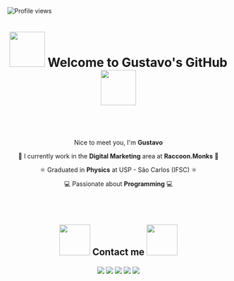 
![Profile views](https://gpvc.arturio.dev/gustavo-rocha-barbosa)

<h1>

<p align="center">
<img src="https://user-images.githubusercontent.com/44219208/195249046-7b956366-3aab-40a8-be37-00e7bba1b3b2.gif" width="80" height="80" />
<strong>Welcome to Gustavo's GitHub</strong> 
<img src="https://user-images.githubusercontent.com/44219208/195249046-7b956366-3aab-40a8-be37-00e7bba1b3b2.gif" width="80" height="80" />
</p>

</h1>

<br>
<br>

<p align="center"> 
  Nice to meet you, I'm <strong>Gustavo</strong><br> 
  <p align="center"> 
  🦝 I currently work in the <strong>Digital Marketing</strong> area at <strong>Raccoon.Monks</strong> 🦝<br>
  <p align="center"> 
  ⚛️ Graduated in <strong>Physics</strong> at USP - São Carlos (IFSC) ⚛️<br>
  <p align="center"> 
  💻 Passionate about <strong>Programming</strong> 💻
  
</p>

<br>
<br>

<h2>

<p align="center">

  <img src="https://user-images.githubusercontent.com/44219208/195249621-98ebf989-c903-400c-8d48-63078c465b9d.gif" width="70" height="70" />
  Contact me
  <img src="https://user-images.githubusercontent.com/44219208/195249621-98ebf989-c903-400c-8d48-63078c465b9d.gif" width="70" height="70" />
  
</p>

</h2>

<p align="center">
  <a href="#" alt="Gmail">
  <img src="https://img.shields.io/badge/-Gmail-FF0000?style=flat-square&labelColor=FF0000&logo=gmail&logoColor=white&link=LINK-DO-SEU-EMAIL" /></a>

  <a href="https://www.linkedin.com/in/gustavo-rocha-barbosa-263424173/" alt="Linkedin">
  <img src="https://img.shields.io/badge/-Linkedin-0e76a8?style=flat-square&logo=Linkedin&logoColor=white" /></a>

  <a href="#" alt="WhatsApp">
  <img src="https://img.shields.io/badge/-WhatsApp-25d366?style=flat-square&labelColor=25d366&logo=whatsapp&logoColor=white&link=API-DO-SEU-WHATSAPP"/></a>

  <a href="#" alt="Facebook">
  <img src="https://img.shields.io/badge/-Facebook-3b5998?style=flat-square&labelColor=3b5998&logo=facebook&logoColor=white&link=LINK-DO-SEU-FACEBOOK"/></a>

  <a href="#" alt="Instagram">
  <img src="https://img.shields.io/badge/-Instagram-DF0174?style=flat-square&labelColor=DF0174&logo=instagram&logoColor=white&link=LINK-DO-SEU-INSTAGRAM"/></a>
</p>  

